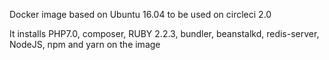 Docker image based on Ubuntu 16.04 to be used on circleci 2.0

It installs PHP7.0, composer, RUBY 2.2.3, bundler, beanstalkd, redis-server, NodeJS, npm and yarn on the image